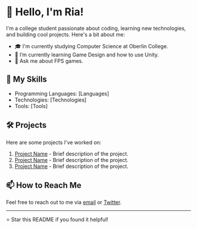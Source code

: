 # 👋 Hello, I'm Ria!

I'm a college student passionate about coding, learning new technologies, and building cool projects. Here's a bit about me:

- 🎓 I'm currently studying Computer Science at Oberlin College.
- 🌱 I’m currently learning Game Design and how to use Unity.
- 💬 Ask me about FPS games.

## 🚀 My Skills

- Programming Languages: [Languages]
- Technologies: [Technologies]
- Tools: [Tools]

## 🛠️ Projects

Here are some projects I've worked on:

1. [Project Name](https://github.com/yourusername/project-name) - Brief description of the project.
2. [Project Name](https://github.com/yourusername/project-name) - Brief description of the project.
3. [Project Name](https://github.com/yourusername/project-name) - Brief description of the project.

## 📫 How to Reach Me

Feel free to reach out to me via [email](mailto:youremail@example.com) or [Twitter](https://twitter.com/yourusername).

---

⭐️ Star this README if you found it helpful!
